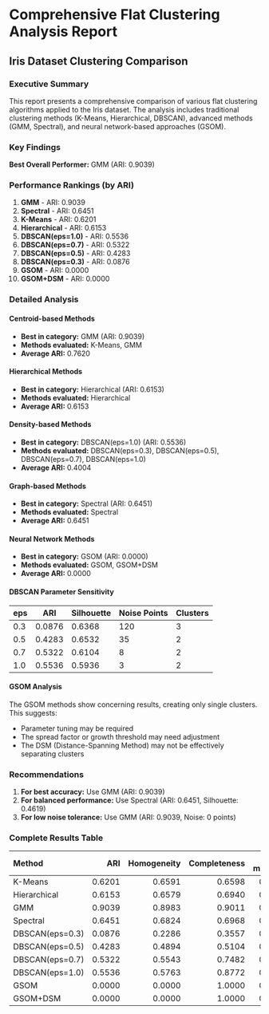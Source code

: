 # Comprehensive Flat Clustering Analysis Report
## Iris Dataset Clustering Comparison

### Executive Summary
This report presents a comprehensive comparison of various flat clustering algorithms applied to the Iris dataset. The analysis includes traditional clustering methods (K-Means, Hierarchical, DBSCAN), advanced methods (GMM, Spectral), and neural network-based approaches (GSOM).

### Key Findings

**Best Overall Performer:** GMM (ARI: 0.9039)

### Performance Rankings (by ARI)

1. **GMM** - ARI: 0.9039
2. **Spectral** - ARI: 0.6451
3. **K-Means** - ARI: 0.6201
4. **Hierarchical** - ARI: 0.6153
5. **DBSCAN(eps=1.0)** - ARI: 0.5536
6. **DBSCAN(eps=0.7)** - ARI: 0.5322
7. **DBSCAN(eps=0.5)** - ARI: 0.4283
8. **DBSCAN(eps=0.3)** - ARI: 0.0876
9. **GSOM** - ARI: 0.0000
10. **GSOM+DSM** - ARI: 0.0000

### Detailed Analysis

#### Centroid-based Methods

- **Best in category:** GMM (ARI: 0.9039)
- **Methods evaluated:** K-Means, GMM
- **Average ARI:** 0.7620

#### Hierarchical Methods

- **Best in category:** Hierarchical (ARI: 0.6153)
- **Methods evaluated:** Hierarchical
- **Average ARI:** 0.6153

#### Density-based Methods

- **Best in category:** DBSCAN(eps=1.0) (ARI: 0.5536)
- **Methods evaluated:** DBSCAN(eps=0.3), DBSCAN(eps=0.5), DBSCAN(eps=0.7), DBSCAN(eps=1.0)
- **Average ARI:** 0.4004

#### Graph-based Methods

- **Best in category:** Spectral (ARI: 0.6451)
- **Methods evaluated:** Spectral
- **Average ARI:** 0.6451

#### Neural Network Methods

- **Best in category:** GSOM (ARI: 0.0000)
- **Methods evaluated:** GSOM, GSOM+DSM
- **Average ARI:** 0.0000

#### DBSCAN Parameter Sensitivity

| eps | ARI | Silhouette | Noise Points | Clusters |
|-----|-----|------------|--------------|----------|
| 0.3 | 0.0876 | 0.6368 | 120 | 3 |
| 0.5 | 0.4283 | 0.6532 | 35 | 2 |
| 0.7 | 0.5322 | 0.6104 | 8 | 2 |
| 1.0 | 0.5536 | 0.5936 | 3 | 2 |

#### GSOM Analysis

The GSOM methods show concerning results, creating only single clusters. This suggests:
- Parameter tuning may be required
- The spread factor or growth threshold may need adjustment
- The DSM (Distance-Spanning Method) may not be effectively separating clusters

### Recommendations

1. **For best accuracy:** Use GMM (ARI: 0.9039)
2. **For balanced performance:** Use Spectral (ARI: 0.6451, Silhouette: 0.4619)
3. **For low noise tolerance:** Use GMM (ARI: 0.9039, Noise: 0 points)

### Complete Results Table

| Method          |    ARI |   Homogeneity |   Completeness |   V-measure |   Silhouette |   Davies-Bouldin |   Calinski-Harabasz |   Num_Clusters |   Noise_Points |
|:----------------|-------:|--------------:|---------------:|------------:|-------------:|-----------------:|--------------------:|---------------:|---------------:|
| K-Means         | 0.6201 |        0.6591 |         0.6598 |      0.6595 |       0.4590 |           0.8354 |            239.3418 |              3 |              0 |
| Hierarchical    | 0.6153 |        0.6579 |         0.6940 |      0.6755 |       0.4455 |           0.8059 |            220.2604 |              3 |              0 |
| GMM             | 0.9039 |        0.8983 |         0.9011 |      0.8997 |       0.3728 |           1.0847 |            185.6788 |              3 |              0 |
| Spectral        | 0.6451 |        0.6824 |         0.6968 |      0.6895 |       0.4619 |           0.8277 |            234.3256 |              3 |              0 |
| DBSCAN(eps=0.3) | 0.0876 |        0.2286 |         0.3557 |      0.2783 |       0.6368 |           0.4529 |            187.1488 |              3 |            120 |
| DBSCAN(eps=0.5) | 0.4283 |        0.4894 |         0.5104 |      0.4996 |       0.6532 |           0.4990 |            332.1598 |              2 |             35 |
| DBSCAN(eps=0.7) | 0.5322 |        0.5543 |         0.7482 |      0.6368 |       0.6104 |           0.5483 |            297.9266 |              2 |              8 |
| DBSCAN(eps=1.0) | 0.5536 |        0.5763 |         0.8772 |      0.6956 |       0.5936 |           0.5759 |            270.3118 |              2 |              3 |
| GSOM            | 0.0000 |        0.0000 |         1.0000 |      0.0000 |     nan      |         nan      |            nan      |              1 |              0 |
| GSOM+DSM        | 0.0000 |        0.0000 |         1.0000 |      0.0000 |     nan      |         nan      |            nan      |              1 |              0 |